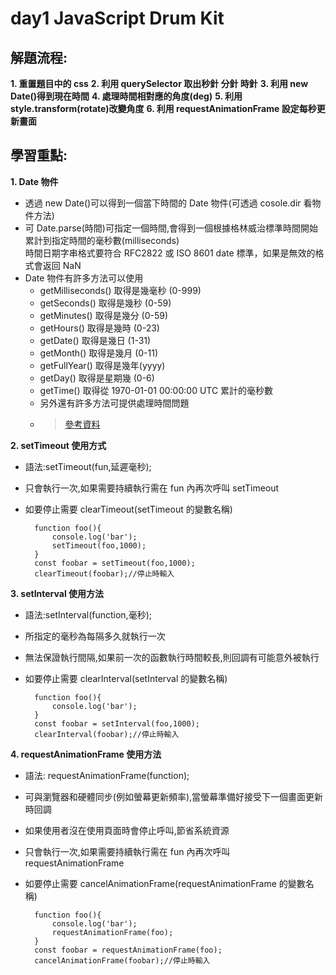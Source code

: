 # day1 JavaScript Drum Kit

## 解題流程:

**1. 重置題目中的 css**
**2. 利用 querySelector 取出秒針 分針 時針**
**3. 利用 new Date()得到現在時間**
**4. 處理時間相對應的角度(deg)**
**5. 利用 style.transform(rotate)改變角度**
**6. 利用 requestAnimationFrame 設定每秒更新畫面**

## 學習重點:

**1. Date 物件**

- 透過 new Date()可以得到一個當下時間的 Date 物件(可透過 cosole.dir 看物件方法)
- 可 Date.parse(時間)可指定一個時間,會得到一個根據格林威治標準時間開始累計到指定時間的毫秒數(milliseconds)  
  時間日期字串格式要符合 RFC2822 或 ISO 8601 date 標準，如果是無效的格式會返回 NaN
- Date 物件有許多方法可以使用
  - getMilliseconds() 取得是幾毫秒 (0-999)
  - getSeconds() 取得是幾秒 (0-59)
  - getMinutes() 取得是幾分 (0-59)
  - getHours() 取得是幾時 (0-23)
  - getDate() 取得是幾日 (1-31)
  - getMonth() 取得是幾月 (0-11)
  - getFullYear() 取得是幾年(yyyy)
  - getDay() 取得是星期幾 (0-6)
  - getTime() 取得從 1970-01-01 00:00:00 UTC 累計的毫秒數
  - 另外還有許多方法可提供處理時間問題
  - > [參考資料](https://www.fooish.com/)

**2. setTimeout 使用方式**

- 語法:setTimeout(fun,延遲毫秒);
- 只會執行一次,如果需要持續執行需在 fun 內再次呼叫 setTimeout
- 如要停止需要 clearTimeout(setTimeout 的變數名稱)

        function foo(){
            console.log('bar');
            setTimeout(foo,1000);
        }
        const foobar = setTimeout(foo,1000);
        clearTimeout(foobar);//停止時輸入

**3. setInterval 使用方法**

- 語法:setInterval(function,毫秒);
- 所指定的毫秒為每隔多久就執行一次
- 無法保證執行間隔,如果前一次的函數執行時間較長,則回調有可能意外被執行
- 如要停止需要 clearInterval(setInterval 的變數名稱)

        function foo(){
            console.log('bar');
        }
        const foobar = setInterval(foo,1000);
        clearInterval(foobar);//停止時輸入

**4. requestAnimationFrame 使用方法**

- 語法: requestAnimationFrame(function);
- 可與瀏覽器和硬體同步(例如螢幕更新頻率),當螢幕準備好接受下一個畫面更新時回調
- 如果使用者沒在使用頁面時會停止呼叫,節省系統資源
- 只會執行一次,如果需要持續執行需在 fun 內再次呼叫 requestAnimationFrame
- 如要停止需要 cancelAnimationFrame(requestAnimationFrame 的變數名稱)

        function foo(){
            console.log('bar');
            requestAnimationFrame(foo);
        }
        const foobar = requestAnimationFrame(foo);
        cancelAnimationFrame(foobar);//停止時輸入
